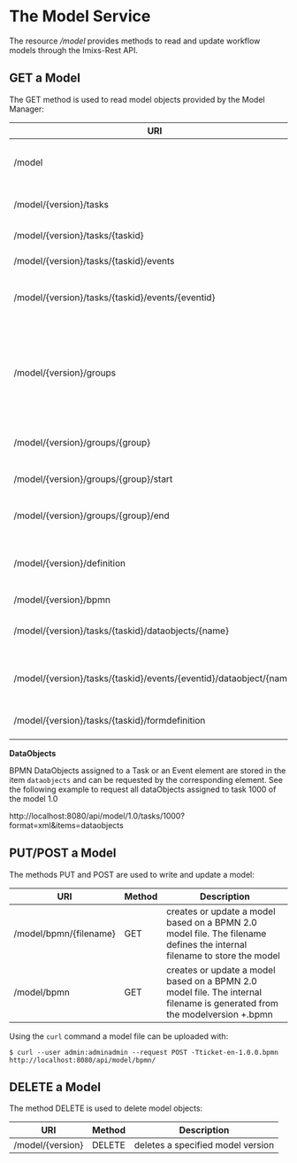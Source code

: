 # The Model Service

The resource _/model_ provides methods to read and update workflow models through the Imixs-Rest API.

## GET a Model

The GET method is used to read model objects provided by the Model Manager:

| URI                                                                | Method | Description                                                                                                                                          |
| ------------------------------------------------------------------ | ------ | ---------------------------------------------------------------------------------------------------------------------------------------------------- |
| /model                                                             | GET    | a list of model versions provided by the workflow instance                                                                                           |
| /model/{version}/tasks                                             | GET    | all tasks of a specific model version                                                                                                                |
| /model/{version}/tasks/{taskid}                                    | GET    | a task identified by its taskID                                                                                                                      |
| /model/{version}/tasks/{taskid}/events                             | GET    | all events assigned to a specific task.                                                                                                              |
| /model/{version}/tasks/{taskid}/events/{eventid}                   | GET    | a event assigned to a specific task identified by its eventID.                                                                                       |
| /model/{version}/groups                                            | GET    | a sorted list of all unique process groups. In case the model is a collaboration diagram only group names from private process are returned (Pools)! |
| /model/{version}/groups/{group}                                    | GET    | all tasks of a specific workflow group                                                                                                               |
| /model/{version}/groups/{group}/start                              | GET    | all start tasks of a specific workflow group                                                                                                         |
| /model/{version}/groups/{group}/end                                | GET    | all end tasks of a specific workflow group                                                                                                           |
| /model/{version}/definition                                        | GET    | the model definition containing general model information (e.g.$ModelVersion, Actors, Plugins, ...).                                                 |
| /model/{version}/bpmn                                              | GET    | BPMN source file                                                                                                                                     |
| /model/{version}/tasks/{taskid}/dataobjects/{name}                 | GET    | the content of a dataObject by name assigned to a BPMN task                                                                                          |
| /model/{version}/tasks/{taskid}/events/{eventid}/dataobject/{name} | GET    | the content of a dataObject by name assigned to a BPMN event                                                                                         |
| /model/{version}/tasks/{taskid}/formdefinition                     | GET    | the form definition assigned to a BPMN task                                                                                                          |

**DataObjects**

BPMN DataObjects assigned to a Task or an Event element are stored in the item `dataobjects` and can be requested by the corresponding element. See the following example to request all dataObjects assigned to task 1000 of the model 1.0

http://localhost:8080/api/model/1.0/tasks/1000?format=xml&items=dataobjects

## PUT/POST a Model

The methods PUT and POST are used to write and update a model:

| URI                    | Method | Description                                                                                                               |
| ---------------------- | ------ | ------------------------------------------------------------------------------------------------------------------------- |
| /model/bpmn/{filename} | GET    | creates or update a model based on a BPMN 2.0 model file. The filename defines the internal filename to store the model   |
| /model/bpmn            | GET    | creates or update a model based on a BPMN 2.0 model file. The internal filename is generated from the modelversion +.bpmn |

Using the `curl` command a model file can be uploaded with:

```
$ curl --user admin:adminadmin --request POST -Tticket-en-1.0.0.bpmn http://localhost:8080/api/model/bpmn/
```

## DELETE a Model

The method DELETE is used to delete model objects:

| URI              | Method | Description                       |
| ---------------- | ------ | --------------------------------- |
| /model/{version} | DELETE | deletes a specified model version |
